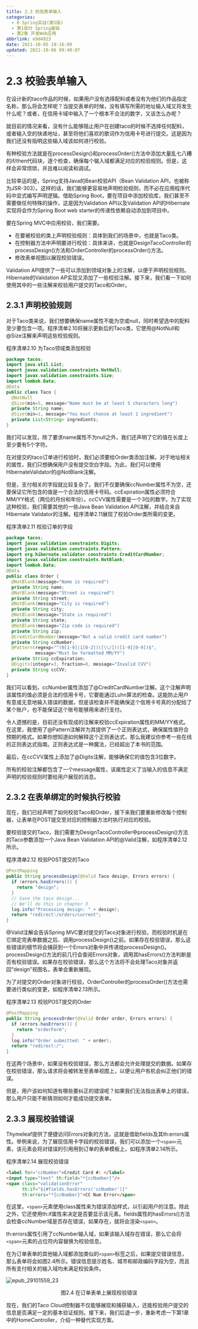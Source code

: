 ```yaml
---
title: 2.3 校验表单输入
categories: 
  - 6 Spring实战(第5版)
  - 第1部分 Spring基础
  - 第2章 开发Web应用
abbrlink: e9d4923
date: 2021-10-05 19:16:09
updated: 2021-10-06 09:40:07
---
```

# 2.3 校验表单输入
在设计新的taco作品的时候，如果用户没有选择配料或者没有为他们的作品指定名称，那么将会怎样呢？当提交表单的时候，没有填写所需的地址输入域又将发生什么呢？或者，在信用卡域中输入了一个根本不合法的数字，又该怎么办呢？

就目前的情况来看，没有什么能够阻止用户在创建taco的时候不选择任何配料，或者输入空的快递地址，甚至将他们喜欢的歌词作为信用卡号进行提交。这是因为我们还没有指明这些输入域该如何进行校验。

有种校验方法就是在processDesign()和processOrder()方法中添加大量乱七八糟的if/then代码块，逐个检查，确保每个输入域都满足对应的校验规则。但是，这样会非常烦琐，并且难以阅读和调试。

比较幸运的是，Spring支持Java的Bean校验API（Bean Validation API，也被称为JSR-303）。这样的话，我们能够更容易地声明检验规则，而不必在应用程序代码中显式编写声明逻辑。借助Spring Boot，要在项目中添加校验库，我们甚至不需要做任何特殊的操作，这是因为Validation API以及Validation API的Hibernate实现将会作为Spring Boot web starter的传递性依赖自动添加到项目中。

要在Spring MVC中应用校验，我们需要。
- 在要被校验的类上声明校验规则：具体到我们的场景中，也就是Taco类。
- 在控制器方法中声明要进行校验：具体来讲，也就是DesignTacoController的processDesign()方法和OrderController的processOrder()方法。
- 修改表单视图以展现校验错误。

Validation API提供了一些可以添加到领域对象上的注解，以便于声明校验规则。Hibernate的Validation AP实现又添加了一些校验注解。接下来，我们看一下如何使用其中的一些注解来校验用户提交的Taco和Order。

## 2.3.1 声明校验规则
对于Taco类来说，我们想要确保name属性不能为空或null，同时希望选中的配料至少要包含一项。程序清单2.10将展示更新后的Taco类，它使用@NotNull和@Size注解来声明这些校验规则。

程序清单2.10 为Taco领域类添加校验

```java
package tacos;
import java.util.List;
import javax.validation.constraints.NotNull;
import javax.validation.constraints.Size;
import lombok.Data;
@Data
public class Taco {
  @NotNull
  @Size(min=5, message="Name must be at least 5 characters long")
  private String name;
  @Size(min=1, message="You must choose at least 1 ingredient")
  private List<String> ingredients;
}
```

我们可以发现，除了要求name属性不为null之外，我们还声明了它的值在长度上至少要有5个字符。

在对提交的taco订单进行校验时，我们必须要给Order类添加注解。对于地址相关的属性，我们只想确保用户没有提交空白字段。为此，我们可以使用HibernateValidator的@NotBlank注解。

但是，支付相关的字段就比较复杂了。我们不仅要确保ccNumber属性不为空，还要保证它所包含的值是一个合法的信用卡号码。ccExpiration属性必须符合MM/YY格式（两位的月份和年份）。ccCVV属性需要是一个3位的数字。为了实现这种校验，我们需要其他的一些Java Bean Validation API注解，并结合来自Hibernate Validator的注解。程序清单2.11展现了校验Order类所需的变更。

程序清单2.11 校验订单的字段

```java
package tacos;
import javax.validation.constraints.Digits;
import javax.validation.constraints.Pattern;
import org.hibernate.validator.constraints.CreditCardNumber;
import javax.validation.constraints.NotBlank;
import lombok.Data;
@Data
public class Order {
  @NotBlank(message="Name is required")
  private String name;
  @NotBlank(message="Street is required")
  private String street;
  @NotBlank(message="City is required")
  private String city;
  @NotBlank(message="State is required")
  private String state;
  @NotBlank(message="Zip code is required")
  private String zip;
  @CreditCardNumber(message="Not a valid credit card number")
  private String ccNumber;
  @Pattern(regexp="^(0[1-9]|1[0-2])([\\/])([1-9][0-9])$",
           message="Must be formatted MM/YY")
  private String ccExpiration;
  @Digits(integer=3, fraction=0, message="Invalid CVV")
  private String ccCVV;
}
```

我们可以看到，ccNumber属性添加了@CreditCardNumber注解。这个注解声明该属性的值必须是合法的信用卡号，它要能通过Luhn算法的检查。这能防止用户有意或无意地输入错误的数据，但是该检查并不能确保这个信用卡号真的分配给了某个账户，也不能保证这个账号能够用来进行支付。

令人遗憾的是，目前还没有现成的注解来校验ccExpiration属性的MM/YY格式。在这里，我使用了@Pattern注解并为其提供了一个正则表达式，确保属性值符合预期的格式。如果你想知道如何解释这个正则表达式，那么我建议你参考一些在线的正则表达式指南。正则表达式是一种魔法，已经超出了本书的范围。

最后，在ccCVV属性上添加了@Digits注解，能够确保它的值包含3位数字。

所有的校验注解都包含了一个message属性，该属性定义了当输入的信息不满足声明的校验规则时要给用户展现的消息。

## 2.3.2 在表单绑定的时候执行校验
现在，我们已经声明了如何校验Taco和Order，接下来我们要重新修改每个控制器，让表单在POST提交至对应的控制器方法时执行对应的校验。

要校验提交的Taco，我们需要为DesignTacoController中processDesign()方法的Taco参数添加一个Java Bean Validation API的@Valid注解，如程序清单2.12所示。

程序清单2.12 校验POST提交的Taco

```java
@PostMapping
public String processDesign(@Valid Taco design, Errors errors) {
  if (errors.hasErrors()) {
    return "design";
  }
  // Save the taco design...
  // We'll do this in chapter 3
  log.info("Processing design: " + design);
  return "redirect:/orders/current";
}
```

@Valid注解会告诉Spring MVC要对提交的Taco对象进行校验，而校验时机是在它绑定完表单数据之后、调用processDesign()之前。如果存在校验错误，那么这些错误的细节将会捕获到一个Errors对象中并传递给processDesign()。processDesign()方法的前几行会查阅Errors对象，调用其hasErrors()方法判断是否有校验错误。如果存在校验错误，那么这个方法将不会处理Taco对象并返回“design”视图名，表单会重新展现。

为了对提交的Order对象进行校验，OrderController的processOrder()方法也需要进行类似的变更，如程序清单2.13所示。

程序清单2.13 校验POST提交的Order

```java
@PostMapping
public String processOrder(@Valid Order order, Errors errors) {
  if (errors.hasErrors()) {
    return "orderForm";
  }
  log.info("Order submitted: " + order);
  return "redirect:/";
}
```

在这两个场景中，如果没有校验错误，那么方法都会允许处理提交的数据。如果存在校验错误，那么请求将会被转发至表单视图上，以便让用户有机会纠正他们的错误。

但是，用户该如何知道有哪些要纠正的错误呢？如果我们无法指出表单上的错误，那么用户只能不断猜测如何才能成功提交表单。

## 2.3.3 展现校验错误
Thymeleaf提供了便捷访问Errors对象的方法，这就是借助fields及其th:errors属性。举例来说，为了展现信用卡字段的校验错误，我们可以添加一个`<span>`元素，该元素会将对错误的引用用到订单的表单模板上，如程序清单2.14所示。

程序清单2.14 展现校验错误

```html
<label for="ccNumber">Credit Card #: </label>
<input type="text" th:field="*{ccNumber}"/>
<span class="validationError"
      th:if="${#fields.hasErrors('ccNumber')}"
      th:errors="*{ccNumber}">CC Num Error</span>
```

在这里，`<span>`元素使用class属性来为错误添加样式，以引起用户的注意。除此之外，它还使用th:if属性来决定是否要显示该元素。fields属性的hasErrors()方法会检查ccNumber域是否存在错误，如果存在，就将会渲染`<span>`。

th:errors属性引用了ccNumber输入域，如果该输入域存在错误，那么它会将`<span>`元素的占位符内容替换为校验信息。

在为订单表单的其他输入域都添加类似的`<span>`标签之后，如果提交错误信息，那么表单将会如图2.4所示。错误信息提示姓名、城市和邮政编码字段为空，而且所有支付相关的输入域均未满足校验条件。

![epub_29101559_23](https://gitee.com/XiaoLan223/images/raw/master/Blog/Sum/20211005191607.jpeg)

<center>图2.4 在订单表单上展现校验错误</center>

现在，我们的Taco Cloud控制器不仅能够展现和捕获输入，还能校验用户提交的信息是否满足一定的基本验证规则。接下来，我们后退一步，重新考虑一下第1章中的HomeController，介绍一种替代实现方案。
